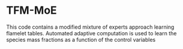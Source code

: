 # TFM-MoE

This code contains a modified mixture of experts approach learning flamelet tables. Automated adaptive computation is used to learn the species mass fractions as a function of the control variables
